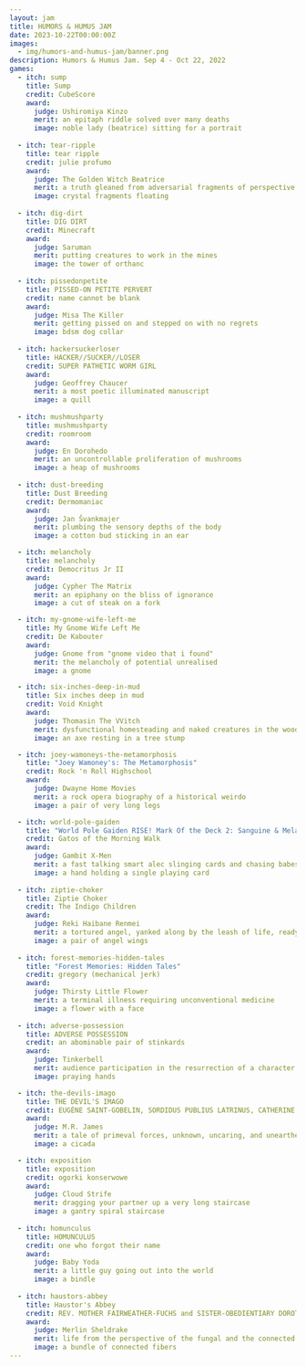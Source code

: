 ```yaml
---
layout: jam
title: HUMORS & HUMUS JAM
date: 2023-10-22T00:00:00Z
images:
  - img/humors-and-humus-jam/banner.png
description: Humors & Humus Jam. Sep 4 - Oct 22, 2022
games:
  - itch: sump
    title: Sump
    credit: CubeScore
    award:
      judge: Ushiromiya Kinzo
      merit: an epitaph riddle solved over many deaths
      image: noble lady (beatrice) sitting for a portrait
  
  - itch: tear-ripple
    title: tear ripple
    credit: julie profumo
    award:
      judge: The Golden Witch Beatrice
      merit: a truth gleaned from adversarial fragments of perspective
      image: crystal fragments floating
  
  - itch: dig-dirt
    title: DIG DIRT
    credit: Minecraft
    award:
      judge: Saruman
      merit: putting creatures to work in the mines
      image: the tower of orthanc
  
  - itch: pissedonpetite
    title: PISSED-ON PETITE PERVERT
    credit: name cannot be blank
    award:
      judge: Misa The Killer
      merit: getting pissed on and stepped on with no regrets
      image: bdsm dog collar
  
  - itch: hackersuckerloser
    title: HACKER//SUCKER//LOSER
    credit: SUPER PATHETIC WORM GIRL
    award:
      judge: Geoffrey Chaucer
      merit: a most poetic illuminated manuscript
      image: a quill
  
  - itch: mushmushparty
    title: mushmushparty
    credit: roomroom
    award:
      judge: En Dorohedo
      merit: an uncontrollable proliferation of mushrooms
      image: a heap of mushrooms
  
  - itch: dust-breeding
    title: Dust Breeding
    credit: Dermomaniac
    award:
      judge: Jan Švankmajer
      merit: plumbing the sensory depths of the body
      image: a cotton bud sticking in an ear

  - itch: melancholy
    title: melancholy
    credit: Democritus Jr II
    award:
      judge: Cypher The Matrix
      merit: an epiphany on the bliss of ignorance
      image: a cut of steak on a fork

  - itch: my-gnome-wife-left-me
    title: My Gnome Wife Left Me
    credit: De Kabouter
    award:
      judge: Gnome from "gnome video that i found"
      merit: the melancholy of potential unrealised
      image: a gnome

  - itch: six-inches-deep-in-mud
    title: Six inches deep in mud
    credit: Void Knight
    award:
      judge: Thomasin The VVitch
      merit: dysfunctional homesteading and naked creatures in the woods
      image: an axe resting in a tree stump

  - itch: joey-wamoneys-the-metamorphosis
    title: "Joey Wamoney's: The Metamorphosis"
    credit: Rock 'n Roll Highschool
    award:
      judge: Dwayne Home Movies
      merit: a rock opera biography of a historical weirdo
      image: a pair of very long legs

  - itch: world-pole-gaiden
    title: "World Pole Gaiden RISE! Mark Of the Deck 2: Sanguine & Melancholia"
    credit: Gatos of the Morning Walk
    award:
      judge: Gambit X-Men
      merit: a fast talking smart alec slinging cards and chasing babes
      image: a hand holding a single playing card
  
  - itch: ziptie-choker
    title: Ziptie Choker
    credit: The Indigo Children
    award:
      judge: Reki Haibane Renmei
      merit: a tortured angel, yanked along by the leash of life, ready to burn it all away
      image: a pair of angel wings
  
  - itch: forest-memories-hidden-tales
    title: "Forest Memories: Hidden Tales"
    credit: gregory (mechanical jerk)
    award:
      judge: Thirsty Little Flower
      merit: a terminal illness requiring unconventional medicine
      image: a flower with a face
  
  - itch: adverse-possession
    title: ADVERSE POSSESSION
    credit: an abominable pair of stinkards
    award:
      judge: Tinkerbell
      merit: audience participation in the resurrection of a character
      image: praying hands

  - itch: the-devils-imago
    title: THE DEVIL'S IMAGO
    credit: EUGÈNE SAINT-GOBELIN, SORDIDUS PUBLIUS LATRINUS, CATHERINE de la HAUTE-CROIX des BEÛNES
    award:
      judge: M.R. James
      merit: a tale of primeval forces, unknown, uncaring, and unearthed
      image: a cicada

  - itch: exposition
    title: exposition
    credit: ogorki konserwowe
    award:
      judge: Cloud Strife
      merit: dragging your partner up a very long staircase
      image: a gantry spiral staircase
  
  - itch: homunculus
    title: HOMUNCULUS
    credit: one who forgot their name
    award:
      judge: Baby Yoda
      merit: a little guy going out into the world
      image: a bindle
  
  - itch: haustors-abbey
    title: Haustor's Abbey
    credit: REV. MOTHER FAIRWEATHER-FUCHS and SISTER-OBEDIENTIARY DOROTHY CUNT
    award:
      judge: Merlin Sheldrake
      merit: life from the perspective of the fungal and the connected
      image: a bundle of connected fibers
---
```

